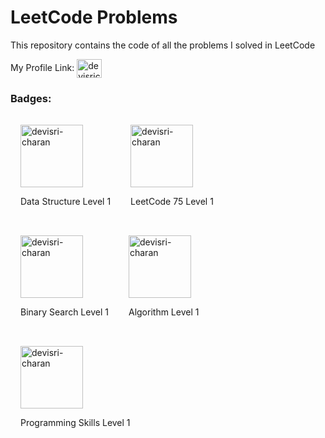 # LeetCode Problems
This repository contains the code of all the problems I solved in LeetCode

My Profile Link: <a href="https://www.leetcode.com/devisri-charan" target="blank"><img align="center" src="https://raw.githubusercontent.com/rahuldkjain/github-profile-readme-generator/master/src/images/icons/Social/leet-code.svg" alt="devisricharan2020412" height="30" width="40" /></a>

### Badges:

<div style="display: inline-block;padding:1rem; text-align="center">
    <a href="https://www.leetcode.com/devisri-charan" target="blank"><img align="center" src="https://user-images.githubusercontent.com/88871184/185757952-ca8450f6-83e9-4a04-a13c-511cbb0b3d00.png" alt="devisri-charan" height="100" width="100" /></a>
    <p>Data Structure Level 1</p>
</div><div style="display: inline-block;padding:1rem; text-align="center">
    <a href="https://www.leetcode.com/devisri-charan" target="blank"><img align="center" src="https://user-images.githubusercontent.com/88871184/183263799-3a9dcd87-db33-4404-966c-c3e1802d54f1.png" alt="devisri-charan" height="100" width="100" /></a>
    <p>LeetCode 75 Level 1</p>
</div><div style="display: inline-block;padding:1rem; text-align="center">
    <a href="https://www.leetcode.com/devisri-charan" target="blank"><img align="center" src="https://user-images.githubusercontent.com/88871184/185757888-c2310ec4-02d6-4432-ae81-835fd62c6c87.png" alt="devisri-charan" height="100" width="100" /></a>
    <p>Binary Search Level 1</p>
</div><div style="display: inline-block;padding:1rem; text-align="center">
    <a href="https://www.leetcode.com/devisri-charan" target="blank"><img align="center" src="https://user-images.githubusercontent.com/88871184/186361346-db056a84-b1d0-4b79-915c-ea393d746ca5.png" alt="devisri-charan" height="100" width="100" /></a>
    <p>Algorithm Level 1</p>
</div><div style="display: inline-block;padding:1rem; text-align="center">
    <a href="https://www.leetcode.com/devisri-charan" target="blank"><img align="center" src="https://user-images.githubusercontent.com/88871184/189219682-351e0c7a-e1c5-459f-8f82-554f2652ff66.png" alt="devisri-charan" height="100" width="100" /></a>
    <p>Programming Skills Level 1</p>
</div>
